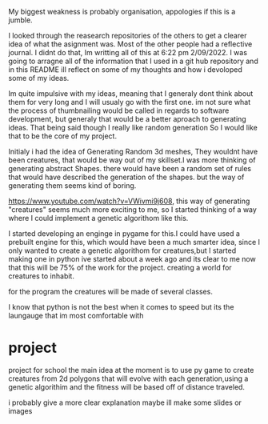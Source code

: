 
My biggest weakness is probably organisation, appologies if this is a jumble.

I looked through the reasearch repositories of the others to get a clearer idea of what the asignment was.
Most of the other people had a reflective journal. I didnt do that, Im writting all of this at 6:22 pm 2/09/2022.
I was going to arragne all of the information that I used in a git hub repository and in this README ill reflect on some of my thoughts and 
how i devoloped some of my ideas.


Im quite impulsive with my ideas, meaning that I generaly dont think about them for very long and I will usualy go with the first one.
im not sure what the process of thumbnailing would be called in regards to software development, but generaly that would be a better aproach to generating ideas.
That being said though I really like random generation So I would like that to be the core of my project.

Initialy i had the idea of Generating Random 3d meshes, They wouldnt have been creatures, that would be way out of my skillset.I was more thinking of generating
abstract Shapes.  there would have been a random set of rules that would have described the generation of the shapes. but the way of generating them seems kind of boring.

https://www.youtube.com/watch?v=VWivmi9j608, this way of generating "creatures" seems much more exciting to me, so I started thinking of a way where I could implement a genetic algorithom like this.

I started developing an enginge in pygame for this.I could have used a prebuilt engine for this, which would have been a much smarter idea, since I only wanted to create a genetic algorithom for creatures,but I started making one in python ive started about a week ago and its clear to me now that this will be 75% of the work for the project. creating a world for creatures to inhabit.

for the program the creatures will be made of several classes.


I know that python is not the best when it comes to speed but its the laungauge that im most comfortable with 






# project
project for school
the main idea at the moment is to use py game to 
create creatures from 2d polygons that will evolve with each generation,using a genetic algorithim 
and the fitness will be based off of distance traveled.

i probably give a more clear explanation maybe ill make some slides or images



